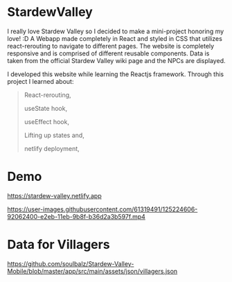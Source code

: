 # StardewValley
I really love Stardew Valley so I decided to make a mini-project honoring my love! :D
A Webapp made completely in React and styled in CSS that utilizes react-rerouting to navigate to different pages. The website is completely responsive and is comprised of different reusable components. Data is taken from the official Stardew Valley wiki page and the NPCs are displayed.

I developed this website while learning the Reactjs framework. Through this project I learned about:

> React-rerouting,
> 
> useState hook,
> 
> useEffect hook,
> 
> Lifting up states and,
> 
> netlify deployment,

# Demo
https://stardew-valley.netlify.app


https://user-images.githubusercontent.com/61319491/125224606-92062400-e2eb-11eb-9b8f-b36d2a3b597f.mp4



# Data for Villagers
https://github.com/soulbalz/Stardew-Valley-Mobile/blob/master/app/src/main/assets/json/villagers.json
